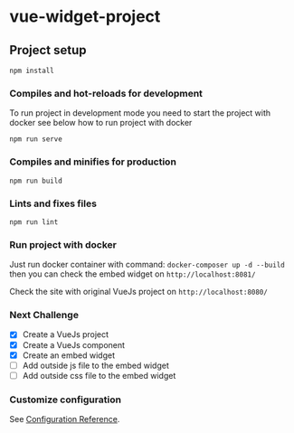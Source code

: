 # vue-widget-project

## Project setup
```
npm install
```

### Compiles and hot-reloads for development

To run project in development mode you need to start the project with docker see below how to run project with docker
```
npm run serve
```

### Compiles and minifies for production
```
npm run build
```

### Lints and fixes files
```
npm run lint
```

### Run project with docker

Just run docker container with command: `docker-composer up -d --build` then you can check the embed widget on `http://localhost:8081/`

Check the site with original VueJs project on `http://localhost:8080/`

### Next Challenge

- [x] Create a VueJs project
- [x] Create a VueJs component
- [x] Create an embed widget
- [ ] Add outside js file to the embed widget
- [ ] Add outside css file to the embed widget

### Customize configuration
See [Configuration Reference](https://cli.vuejs.org/config/).
